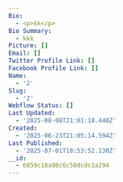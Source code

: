 ```yaml
---
Bio:
  - <p>kk</p>
Bio Summary:
  - kkk
Picture: []
Email: []
Twitter Profile Link: []
Facebook Profile Link: []
Name:
  - '2'
Slug:
  - '2'
Webflow Status: []
Last Updated:
  - '2025-08-08T21:01:18.440Z'
Created:
  - '2025-06-23T21:05:14.594Z'
Last Published:
  - '2025-07-01T18:53:52.130Z'
__id:
  - 6859c18a98c6c58dcdc1a294
---
```


